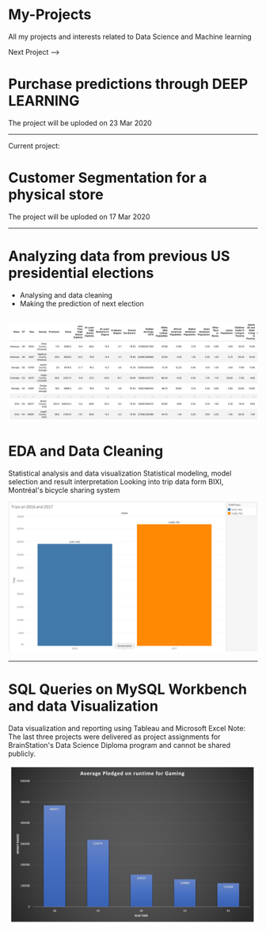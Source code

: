 # My-Projects
All my projects and interests related to Data Science and Machine learning

Next Project --> 
# Purchase predictions through DEEP LEARNING
The project will be uploded on 23 Mar 2020


--------------------------
Current project:
# Customer Segmentation for a physical store
The project will be uploded on 17 Mar 2020


--------------------------
# Analyzing data from previous US presidential elections
- Analysing and data cleaning 
- Making the prediction of next election

![](images/PresidentUS.png)
----------------------------

# EDA and Data Cleaning
Statistical analysis and data visualization
Statistical modeling, model selection and result interpretation
Looking into trip data form BIXI, Montréal's bicycle sharing system

![](images/bixi.png)

----------------------------
# SQL Queries on MySQL Workbench and data Visualization 

Data visualization and reporting using Tableau and Microsoft Excel
Note: The last three projects were delivered as project assignments for BrainStation's Data Science Diploma program and cannot be shared publicly. 


![](images/money.png)
